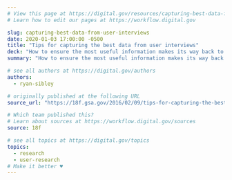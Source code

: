 ```yaml
---
# View this page at https://digital.gov/resources/capturing-best-data-from-user-interviews
# Learn how to edit our pages at https://workflow.digital.gov

slug: capturing-best-data-from-user-interviews
date: 2020-01-03 17:00:00 -0500
title: "Tips for capturing the best data from user interviews"
deck: "How to ensure the most useful information makes its way back to your team for further analysis"
summary: "How to ensure the most useful information makes its way back to your team for further analysis"

# see all authors at https://digital.gov/authors
authors:
  - ryan-sibley

# originally published at the following URL
source_url: "https://18f.gsa.gov/2016/02/09/tips-for-capturing-the-best-data-from-user-interviews/"

# Which team published this?
# Learn about sources at https://workflow.digital.gov/sources
source: 18f

# see all topics at https://digital.gov/topics
topics:
  - research
  - user-research
# Make it better ♥
---
```

